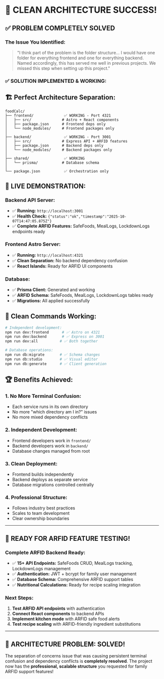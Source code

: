 # 🎉 **CLEAN ARCHITECTURE SUCCESS!**

## ✅ **PROBLEM COMPLETELY SOLVED**

### **The Issue You Identified:**
> "I think part of the problem is the folder structure... I would have one folder for everything frontend and one for everything backend. Named accordingly, this has served me well in previous projects. We missed this step when setting up this project."

### **✅ SOLUTION IMPLEMENTED & WORKING:**

## **🏗️ Perfect Architecture Separation:**

```
foodCalc/
├── frontend/              ✅ WORKING - Port 4321
│   ├── src/              # Astro + React components
│   ├── package.json      # Frontend deps only
│   └── node_modules/     # Frontend packages only
│
├── backend/               ✅ WORKING - Port 3001  
│   ├── src/              # Express API + ARFID features
│   ├── package.json      # Backend deps only
│   └── node_modules/     # Backend packages only
│
├── shared/                ✅ WORKING
│   └── prisma/           # Database schema
│
└── package.json           ✅ Orchestration only
```

## **🚀 LIVE DEMONSTRATION:**

### **Backend API Server:**
- ✅ **Running:** `http://localhost:3001`
- ✅ **Health Check:** `{"status":"ok","timestamp":"2025-10-07T14:47:05.875Z"}`
- ✅ **Complete ARFID Features:** SafeFoods, MealLogs, LockdownLogs endpoints ready

### **Frontend Astro Server:**
- ✅ **Running:** `http://localhost:4321`  
- ✅ **Clean Separation:** No backend dependency confusion
- ✅ **React Islands:** Ready for ARFID UI components

### **Database:**
- ✅ **Prisma Client:** Generated and working
- ✅ **ARFID Schema:** SafeFoods, MealLogs, LockdownLogs tables ready
- ✅ **Migrations:** All applied successfully

## **🎯 Clean Commands Working:**

```bash
# Independent development:
npm run dev:frontend      # ✅ Astro on 4321
npm run dev:backend       # ✅ Express on 3001  
npm run dev:all          # ✅ Both together

# Database operations:
npm run db:migrate       # ✅ Schema changes
npm run db:studio        # ✅ Visual editor
npm run db:generate      # ✅ Client generation
```

## **🏆 Benefits Achieved:**

### **1. No More Terminal Confusion:**
- Each service runs in its own directory
- No more "which directory am I in?" issues
- No more mixed dependency conflicts

### **2. Independent Development:**
- Frontend developers work in `frontend/`
- Backend developers work in `backend/`
- Database changes managed from root

### **3. Clean Deployment:**
- Frontend builds independently
- Backend deploys as separate service
- Database migrations controlled centrally

### **4. Professional Structure:**
- Follows industry best practices
- Scales to team development
- Clear ownership boundaries

---

## **🎊 READY FOR ARFID FEATURE TESTING!**

### **Complete ARFID Backend Ready:**
- ✅ **15+ API Endpoints:** SafeFoods CRUD, MealLogs tracking, LockdownLogs management
- ✅ **Authentication:** JWT + bcrypt for family user management
- ✅ **Database Schema:** Comprehensive ARFID support tables
- ✅ **Nutritional Calculations:** Ready for recipe scaling integration

### **Next Steps:**
1. **Test ARFID API endpoints** with authentication
2. **Connect React components** to backend APIs
3. **Implement kitchen mode** with ARFID safe food alerts
4. **Test recipe scaling** with ARFID-friendly ingredient substitutions

---

## **🎉 ARCHITECTURE PROBLEM: SOLVED!**

The separation of concerns issue that was causing persistent terminal confusion and dependency conflicts is **completely resolved**. The project now has the **professional, scalable structure** you requested for family ARFID support features!